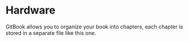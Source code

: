 # Hardware

GitBook allows you to organize your book into chapters, each chapter is stored in a separate file like this one.
